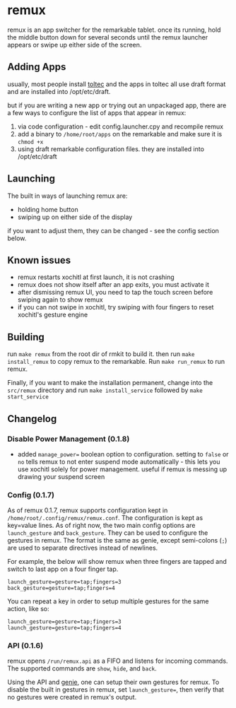 # remux

remux is an app switcher for the remarkable tablet. once its running, hold the
middle button down for several seconds until the remux launcher appears or
swipe up either side of the screen.

## Adding Apps

usually, most people install [toltec](toltec-dev.org) and the apps in toltec
all use draft format and are installed into /opt/etc/draft.

but if you are writing a new app or trying out an unpackaged app, there are a
few ways to configure the list of apps that appear in remux:

1. via code configuration - edit config.launcher.cpy and recompile remux
2. add a binary to `/home/root/apps` on the remarkable and make sure it is `chmod +x`
3. using draft remarkable configuration files. they are installed into /opt/etc/draft

## Launching

The built in ways of launching remux are:

* holding home button
* swiping up on either side of the display

if you want to adjust them, they can be changed - see the config section below.

## Known issues

* remux restarts xochitl at first launch, it is not crashing
* remux does not show itself after an app exits, you must activate it
* after dismissing remux UI, you need to tap the touch screen before swiping again to show remux
* if you can not swipe in xochitl, try swiping with four fingers to reset xochitl's gesture engine

## Building

run `make remux` from the root dir of rmkit to build it. then run `make
install_remux` to copy remux to the remarkable. Run `make run_remux` to run remux.

Finally, if you want to make the installation permanent, change into the
`src/remux` directory and run `make install_service` followed by `make
start_service`

## Changelog

### Disable Power Management (0.1.8)

* added `manage_power=` boolean option to configuration. setting to `false` or `no` tells remux to not enter suspend mode automatically - this lets you use xochitl solely for power management. useful if remux is messing up drawing your suspend screen

### Config (0.1.7)

As of remux 0.1.7, remux supports configuration kept in `/home/root/.config/remux/remux.conf`. The configuration is kept as key=value lines. As of right now, the two main config options are `launch_gesture` and `back_gesture`. They can be used to configure the gestures in remux. The format is the same as genie, except semi-colons (`;`) are used to separate directives instead of newlines.

For example, the below will show remux when three fingers are tapped and switch
to last app on a four finger tap.

```
launch_gesture=gesture=tap;fingers=3
back_gesture=gesture=tap;fingers=4
```

You can repeat a key in order to setup multiple gestures for the same action, like so:

```
launch_gesture=gesture=tap;fingers=3
launch_gesture=gesture=tap;fingers=4
```

### API (0.1.6)

remux opens `/run/remux.api` as a FIFO and listens for incoming commands. The supported commands are `show`, `hide`, and `back`.

Using the API and [genie](../genie), one can setup their own gestures for remux. To disable the built in gestures in remux, set `launch_gesture=`, then verify that no gestures were created in remux's output.
